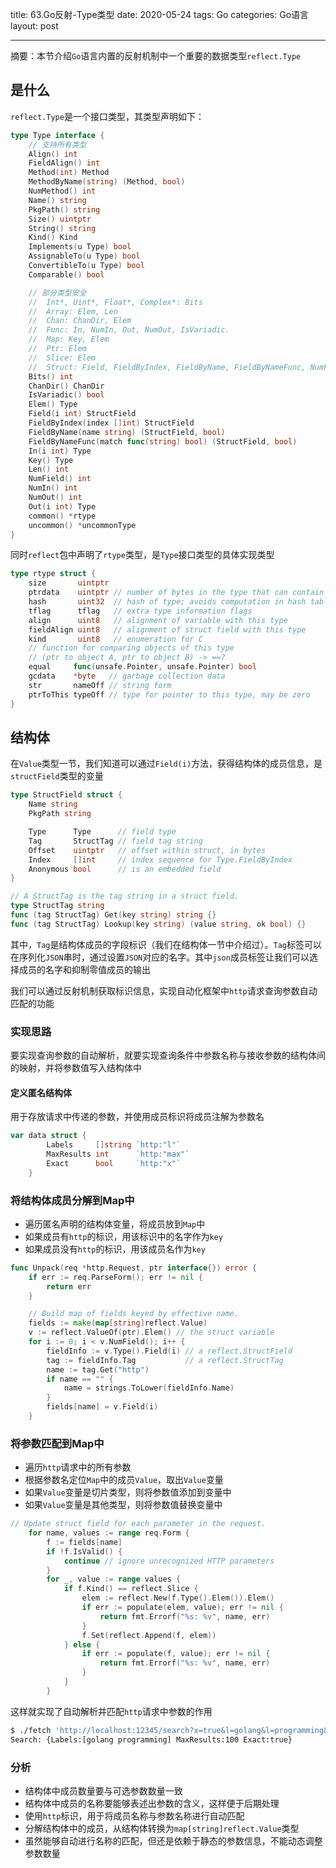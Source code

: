 title: 63.Go反射-Type类型
date: 2020-05-24
tags: Go
categories: Go语言
layout: post

------

摘要：本节介绍`Go`语言内置的反射机制中一个重要的数据类型`reflect.Type`

<!-- more -->

## 是什么

`reflect.Type`是一个接口类型，其类型声明如下：

```go
type Type interface {
	// 支持所有类型
	Align() int
	FieldAlign() int
	Method(int) Method
	MethodByName(string) (Method, bool)
	NumMethod() int
	Name() string
	PkgPath() string
	Size() uintptr
	String() string
	Kind() Kind
	Implements(u Type) bool
	AssignableTo(u Type) bool
	ConvertibleTo(u Type) bool
	Comparable() bool

	// 部分类型安全
	//	Int*, Uint*, Float*, Complex*: Bits
	//	Array: Elem, Len
	//	Chan: ChanDir, Elem
	//	Func: In, NumIn, Out, NumOut, IsVariadic.
	//	Map: Key, Elem
	//	Ptr: Elem
	//	Slice: Elem
	//	Struct: Field, FieldByIndex, FieldByName, FieldByNameFunc, NumField
	Bits() int
	ChanDir() ChanDir
	IsVariadic() bool
	Elem() Type
	Field(i int) StructField
	FieldByIndex(index []int) StructField
	FieldByName(name string) (StructField, bool)
	FieldByNameFunc(match func(string) bool) (StructField, bool)
	In(i int) Type
	Key() Type
	Len() int
	NumField() int
	NumIn() int
	NumOut() int
	Out(i int) Type
	common() *rtype
	uncommon() *uncommonType
}

```

同时`reflect`包中声明了`rtype`类型，是`Type`接口类型的具体实现类型

```go
type rtype struct {
	size       uintptr
	ptrdata    uintptr // number of bytes in the type that can contain pointers
	hash       uint32  // hash of type; avoids computation in hash tables
	tflag      tflag   // extra type information flags
	align      uint8   // alignment of variable with this type
	fieldAlign uint8   // alignment of struct field with this type
	kind       uint8   // enumeration for C
	// function for comparing objects of this type
	// (ptr to object A, ptr to object B) -> ==?
	equal     func(unsafe.Pointer, unsafe.Pointer) bool
	gcdata    *byte   // garbage collection data
	str       nameOff // string form
	ptrToThis typeOff // type for pointer to this type, may be zero
}
```

## 结构体

在`Value`类型一节，我们知道可以通过`Field(i)`方法，获得结构体的成员信息，是`structField`类型的变量

```go
type StructField struct {
	Name string
	PkgPath string

	Type      Type      // field type
	Tag       StructTag // field tag string
	Offset    uintptr   // offset within struct, in bytes
	Index     []int     // index sequence for Type.FieldByIndex
	Anonymous bool      // is an embedded field
}

// A StructTag is the tag string in a struct field.
type StructTag string
func (tag StructTag) Get(key string) string {}
func (tag StructTag) Lookup(key string) (value string, ok bool) {}
```

其中，`Tag`是结构体成员的字段标识（我们在结构体一节中介绍过）。`Tag`标签可以在序列化`JSON`串时，通过设置`JSON`对应的名字。其中`json`成员标签让我们可以选择成员的名字和抑制零值成员的输出

我们可以通过反射机制获取标识信息，实现自动化框架中`http`请求查询参数自动匹配的功能

### 实现思路

要实现查询参数的自动解析，就要实现查询条件中参数名称与接收参数的结构体间的映射，并将参数值写入结构体中

#### 定义匿名结构体

用于存放请求中传递的参数，并使用成员标识将成员注解为参数名

```go
var data struct {
        Labels     []string `http:"l"`
        MaxResults int      `http:"max"`
        Exact      bool     `http:"x"`
    }
```

### 将结构体成员分解到Map中

- 遍历匿名声明的结构体变量，将成员放到`Map`中
- 如果成员有`http`的标识，用该标识中的名字作为`key`
- 如果成员没有`http`的标识，用该成员名作为`key`

```Go
func Unpack(req *http.Request, ptr interface{}) error {
    if err := req.ParseForm(); err != nil {
        return err
    }

    // Build map of fields keyed by effective name.
    fields := make(map[string]reflect.Value)
    v := reflect.ValueOf(ptr).Elem() // the struct variable
    for i := 0; i < v.NumField(); i++ {
        fieldInfo := v.Type().Field(i) // a reflect.StructField
        tag := fieldInfo.Tag           // a reflect.StructTag
        name := tag.Get("http")
        if name == "" {
            name = strings.ToLower(fieldInfo.Name)
        }
        fields[name] = v.Field(i)
    }
```

### 将参数匹配到Map中

- 遍历`http`请求中的所有参数
- 根据参数名定位`Map`中的成员`Value`，取出`Value`变量
- 如果`Value`变量是切片类型，则将参数值添加到变量中
- 如果`Value`变量是其他类型，则将参数值替换变量中

```go
// Update struct field for each parameter in the request.
    for name, values := range req.Form {
        f := fields[name]
        if !f.IsValid() {
            continue // ignore unrecognized HTTP parameters
        }
        for _, value := range values {
            if f.Kind() == reflect.Slice {
                elem := reflect.New(f.Type().Elem()).Elem()
                if err := populate(elem, value); err != nil {
                    return fmt.Errorf("%s: %v", name, err)
                }
                f.Set(reflect.Append(f, elem))
            } else {
                if err := populate(f, value); err != nil {
                    return fmt.Errorf("%s: %v", name, err)
                }
            }
        }
```

这样就实现了自动解析并匹配`http`请求中参数的作用

```bash
$ ./fetch 'http://localhost:12345/search?x=true&l=golang&l=programming&max=100'
Search: {Labels:[golang programming] MaxResults:100 Exact:true}
```

### 分析

- 结构体中成员数量要与可选参数数量一致
- 结构体中成员的名称要能够表述出参数的含义，这样便于后期处理
- 使用`http`标识，用于将成员名称与参数名称进行自动匹配
- 分解结构体中的成员，从结构体转换为`map[string]reflect.Value`类型
- 虽然能够自动进行名称的匹配，但还是依赖于静态的参数信息，不能动态调整参数数量
